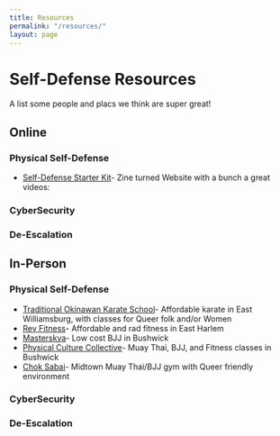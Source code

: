 ```yaml
---
title: Resources
permalink: "/resources/"
layout: page
---
```


# Self-Defense Resources

A list some people and placs we think are super great!

## Online

### Physical Self-Defense
* [Self-Defense Starter Kit](https://www.selfdefensestarterkit.com)- Zine turned Website with a bunch a great videos: 


### CyberSecurity

### De-Escalation

## In-Person

### Physical Self-Defense
* [Traditional Okinawan Karate School](http://www.tokarate.com/)- Affordable karate in East Williamsburg, with classes for Queer folk and/or Women      
* [Rev Fitness](http://www.revolutionaryfitness.org/)- Affordable and rad fitness in East Harlem
* [Masterskya](http://masterskya.com/)- Low cost BJJ in Bushwick
* [Physical Culture Collective](http://www.physicalculturecollective.com/)- Muay Thai, BJJ, and Fitness classes in Bushwick
* [Chok Sabai](http://choksabaigym.com/)- Midtown Muay Thai/BJJ gym with Queer friendly environment

### CyberSecurity

### De-Escalation
   

            
    
